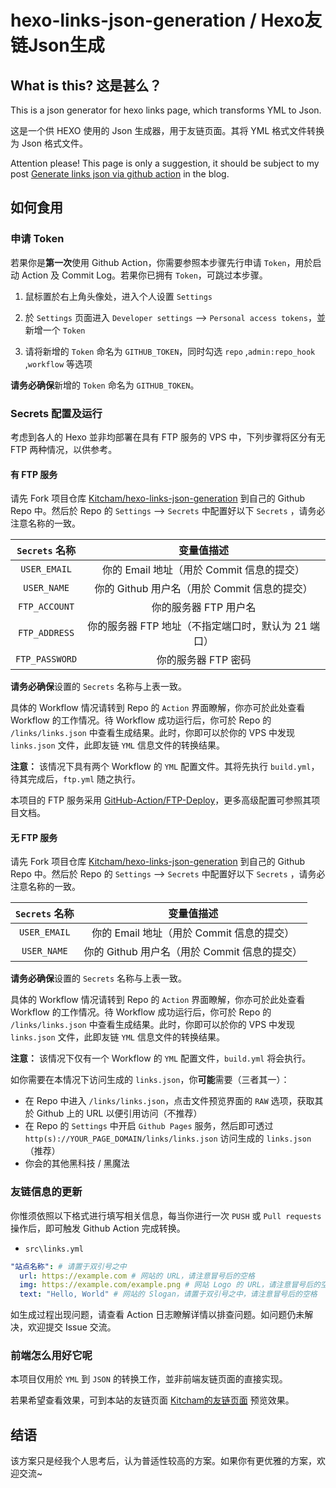# hexo-links-json-generation / Hexo友链Json生成

## What is this? 这是甚么？

This is a json generator for hexo links page, which transforms YML to Json.

这是一个供 HEXO 使用的 Json 生成器，用于友链页面。其将 YML 格式文件转换为 Json 格式文件。

Attention please! This page is only a suggestion, it should be subject to my post [Generate links json via github action](https://blog.uiharu.top/archives/generate-links-json-via-github-action.html) in the blog.

## 如何食用

### 申请 Token

若果你是**第一次**使用 Github Action，你需要参照本步骤先行申请 `Token`，用於启动 Action 及 Commit Log。若果你已拥有 `Token`，可跳过本步骤。

1. 鼠标置於右上角头像处，进入个人设置 `Settings`

2. 於 `Settings` 页面进入 `Developer settings` --> `Personal access tokens`，並新增一个 `Token`

3. 请将新增的 `Token` 命名为 `GITHUB_TOKEN`，同时勾选 `repo` ,`admin:repo_hook` ,`workflow` 等选项

**请务必确保**新增的 `Token` 命名为 `GITHUB_TOKEN`。

### Secrets 配置及运行

考虑到各人的 Hexo 並非均部署在具有 FTP 服务的 VPS 中，下列步骤将区分有无 FTP 两种情况，以供参考。

#### 有 FTP 服务

请先 Fork 项目仓库 [Kitcham/hexo-links-json-generation](https://github.com/Kitcham/hexo-links-json-generation) 到自己的 Github Repo 中。然后於 Repo 的 ``Settings`` --> `Secrets` 中配置好以下 `Secrets` ，请务必注意名称的一致。

| `Secrets` 名称 | 变量值描述 |
| :----: | :----: |
| ``USER_EMAIL`` | 你的 Email 地址（用於 Commit 信息的提交） |
| ``USER_NAME`` | 你的 Github 用户名（用於 Commit 信息的提交） |
| ``FTP_ACCOUNT`` | 你的服务器 FTP 用户名 |
| ``FTP_ADDRESS`` | 你的服务器 FTP 地址（不指定端口时，默认为 21 端口） |
| ``FTP_PASSWORD`` | 你的服务器 FTP 密码 |

**请务必确保**设置的 `Secrets` 名称与上表一致。

具体的 Workflow 情况请转到 Repo 的 `Action` 界面瞭解，你亦可於此处查看 Workflow 的工作情况。待 Workflow 成功运行后，你可於 Repo 的 `/links/links.json` 中查看生成结果。此时，你即可以於你的 VPS 中发现 `links.json` 文件，此即友链 `YML` 信息文件的转换结果。

**注意：** 该情况下具有两个 Workflow 的 `YML` 配置文件。其将先执行 `build.yml`，待其完成后，`ftp.yml` 随之执行。

本项目的 FTP 服务采用 [GitHub-Action/FTP-Deploy](https://github.com/marketplace/actions/ftp-deploy)，更多高级配置可参照其项目文档。

#### 无 FTP 服务

请先 Fork 项目仓库 [Kitcham/hexo-links-json-generation](https://github.com/Kitcham/hexo-links-json-generation) 到自己的 Github Repo 中。然后於 Repo 的 ``Settings`` --> `Secrets` 中配置好以下 `Secrets` ，请务必注意名称的一致。

| `Secrets` 名称 | 变量值描述 |
| :----: | :----: |
| ``USER_EMAIL`` | 你的 Email 地址（用於 Commit 信息的提交） |
| ``USER_NAME`` | 你的 Github 用户名（用於 Commit 信息的提交） |

**请务必确保**设置的 `Secrets` 名称与上表一致。

具体的 Workflow 情况请转到 Repo 的 `Action` 界面瞭解，你亦可於此处查看 Workflow 的工作情况。待 Workflow 成功运行后，你可於 Repo 的 `/links/links.json` 中查看生成结果。此时，你即可以於你的 VPS 中发现 `links.json` 文件，此即友链 `YML` 信息文件的转换结果。

**注意：** 该情况下仅有一个 Workflow 的 `YML` 配置文件，`build.yml` 将会执行。

如你需要在本情况下访问生成的 `links.json`，你**可能**需要（三者其一）：
- 在 Repo 中进入 `/links/links.json`，点击文件预览界面的 `RAW` 选项，获取其於 Github 上的 URL 以便引用访问（不推荐）
- 在 Repo 的 `Settings` 中开启 `Github Pages` 服务，然后即可透过 `http(s)://YOUR_PAGE_DOMAIN/links/links.json` 访问生成的 `links.json`（推荐）
- 你会的其他黑科技 / 黑魔法

### 友链信息的更新

你惟须依照以下格式进行填写相关信息，每当你进行一次 `PUSH` 或 `Pull requests` 操作后，即可触发 Github Action 完成转换。

- ``src\links.yml``

```yaml
"站点名称": # 请置于双引号之中
  url: https://example.com # 网站的 URL，请注意冒号后的空格
  img: https://example.com/example.png # 网站 Logo 的 URL，请注意冒号后的空格
  text: "Hello, World" # 网站的 Slogan，请置于双引号之中，请注意冒号后的空格
```

如生成过程出现问题，请查看 Action 日志瞭解详情以排查问题。如问题仍未解决，欢迎提交 Issue 交流。

### 前端怎么用好它呢

本项目仅用於 `YML` 到 `JSON` 的转换工作，並非前端友链页面的直接实现。

若果希望查看效果，可到本站的友链页面 [Kitcham的友链页面](https://blog.uiharu.top/links) 预览效果。

## 结语

该方案只是经我个人思考后，认为普适性较高的方案。如果你有更优雅的方案，欢迎交流~